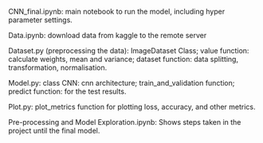 
CNN_final.ipynb: main notebook to run the model, including hyper parameter settings.

Data.ipynb: download data from kaggle to the remote server 

Dataset.py (preprocessing the data): ImageDataset Class; value function: calculate weights, mean and variance; dataset function: data splitting, transformation, normalisation.

Model.py: class CNN: cnn architecture; train_and_validation function; predict function: for the test results.

Plot.py: plot_metrics function for plotting loss, accuracy, and other metrics.

Pre-processing and Model Exploration.ipynb: Shows steps taken in the project until the final model.
